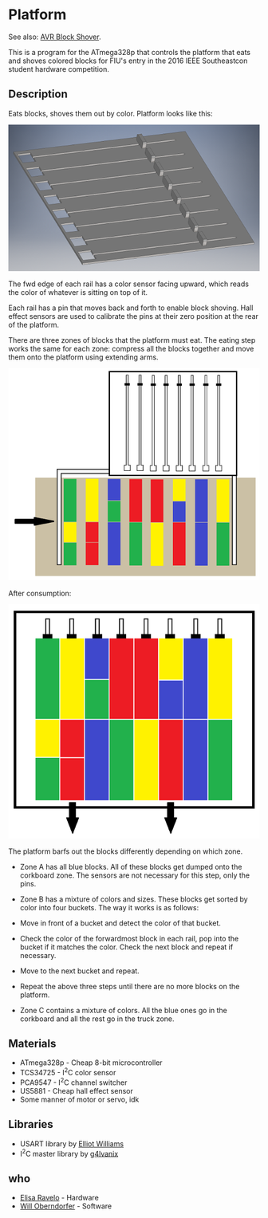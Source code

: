 Platform
========

See also: [AVR Block Shover](https://github.com/ieeefiu/avr_block_shover).

This is a program for the ATmega328p that controls the platform that eats and shoves colored blocks for FIU's entry in the 2016 IEEE Southeastcon student hardware competition.

Description
-----------

Eats blocks, shoves them out by color. Platform looks like this:

![Image of platform with pins](./images/pins.png)

The fwd edge of each rail has a color sensor facing upward, which reads the color of whatever is sitting on top of it.

Each rail has a pin that moves back and forth to enable block shoving. Hall effect sensors are used to calibrate the pins at their zero position at the rear of the platform.

There are three zones of blocks that the platform must eat. The eating step works the same for each zone: compress all the blocks together and move them onto the platform using extending arms.

![Eating step 1](./images/eat_1.png)

After consumption:

![Eating step 2](./images/eat_2.png)

The platform barfs out the blocks differently depending on which zone.

- Zone A has all blue blocks. All of these blocks get dumped onto the corkboard zone. The sensors are not necessary for this step, only the pins.

- Zone B has a mixture of colors and sizes. These blocks get sorted by color into four buckets. The way it works is as follows:
 - Move in front of a bucket and detect the color of that bucket.
 - Check the color of the forwardmost block in each rail, pop into the bucket if it matches the color. Check the next block and repeat if necessary.
 - Move to the next bucket and repeat.
 - Repeat the above three steps until there are no more blocks on the platform.
- Zone C contains a mixture of colors. All the blue ones go in the corkboard and all the rest go in the truck zone.

Materials
---------

- ATmega328p - Cheap 8-bit microcontroller
- TCS34725 - I<sup>2</sup>C color sensor
- PCA9547 - I<sup>2</sup>C channel switcher
- US5881 - Cheap hall effect sensor
- Some manner of motor or servo, idk

Libraries
---------

- USART library by [Elliot Williams](https://github.com/hexagon5un)
- I<sup>2</sup>C master library by [g4lvanix](https://github.com/g4lvanix)

who
---

- [Elisa Ravelo](https://github.com/elira0) - Hardware
- [Will Oberndorfer](https://github.com/mancxvi) - Software
